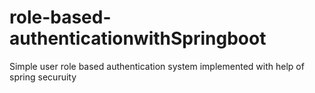 # role-based-authenticationwithSpringboot
Simple user role based authentication system implemented with help of spring securuity
